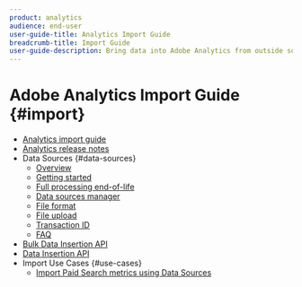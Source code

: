 ```yaml
---
product: analytics
audience: end-user
user-guide-title: Analytics Import Guide
breadcrumb-title: Import Guide
user-guide-description: Bring data into Adobe Analytics from outside sources, either in bulk or real-time. 
---
```


# Adobe Analytics Import Guide {#import}

+ [Analytics import guide](home.md)
+ [Analytics release notes](https://experienceleague.adobe.com/en/docs/analytics/release-notes/latest)
+ Data Sources {#data-sources}
  + [Overview](data-sources/overview.md)
  + [Getting started](data-sources/getting-started.md)
  + [Full processing end-of-life](data-sources/full-processing-eol.md)
  + [Data sources manager](data-sources/manage.md)
  + [File format](data-sources/file-format.md)
  + [File upload](data-sources/file-upload.md)
  + [Transaction ID](data-sources/transactionid.md)
  + [FAQ](data-sources/faq.md)
+ [Bulk Data Insertion API](bulk-data-insertion-api/bulk-data-insert.md)
+ [Data Insertion API](c-data-insertion-api/c-data-insertion-api.md)
+ Import Use Cases {#use-cases}
  + [Import Paid Search metrics using Data Sources](use-cases/paid-search-metrics.md)
